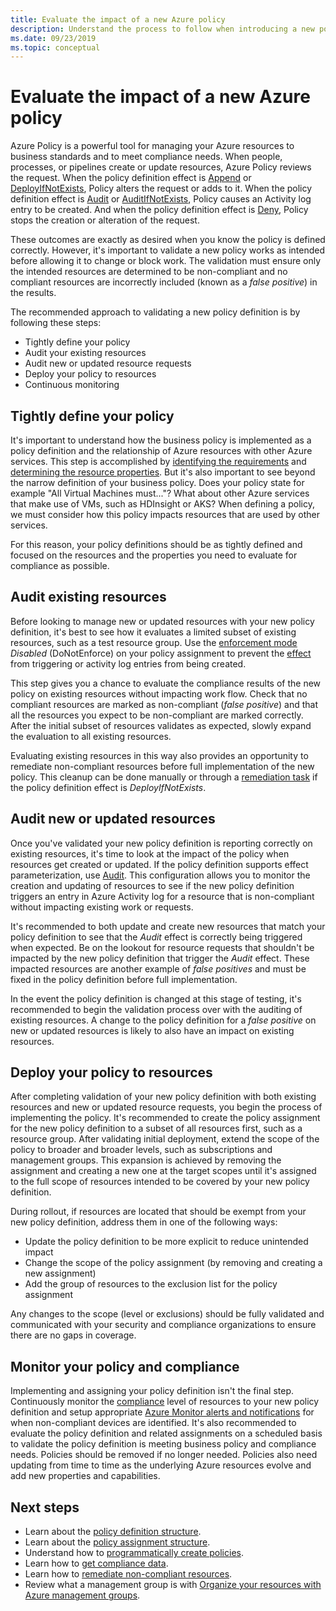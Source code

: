 ```yaml
---
title: Evaluate the impact of a new Azure policy
description: Understand the process to follow when introducing a new policy definition into your Azure environment.
ms.date: 09/23/2019
ms.topic: conceptual
---
```

# Evaluate the impact of a new Azure policy

Azure Policy is a powerful tool for managing your Azure resources to business standards and to meet
compliance needs. When people, processes, or pipelines create or update resources, Azure Policy
reviews the request. When the policy definition effect is [Append](./effects.md#deny) or [DeployIfNotExists](./effects.md#deployifnotexists),
Policy alters the request or adds to it. When the policy definition effect is [Audit](./effects.md#audit)
or [AuditIfNotExists](./effects.md#auditifnotexists), Policy causes an Activity log entry to be
created. And when the policy definition effect is [Deny](./effects.md#deny), Policy stops the
creation or alteration of the request.

These outcomes are exactly as desired when you know the policy is defined correctly. However, it's
important to validate a new policy works as intended before allowing it to change or block work. The
validation must ensure only the intended resources are determined to be non-compliant and no
compliant resources are incorrectly included (known as a _false positive_) in the results.

The recommended approach to validating a new policy definition is by following these steps:

- Tightly define your policy
- Audit your existing resources
- Audit new or updated resource requests
- Deploy your policy to resources
- Continuous monitoring

## Tightly define your policy

It's important to understand how the business policy is implemented as a policy definition and the
relationship of Azure resources with other Azure services. This step is accomplished by
[identifying the requirements](../tutorials/create-custom-policy-definition.md#identify-requirements)
and
[determining the resource properties](../tutorials/create-custom-policy-definition.md#determine-resource-properties).
But it's also important to see beyond the narrow definition of your business policy. Does your
policy state for example "All Virtual Machines must..."? What about other Azure services that make
use of VMs, such as HDInsight or AKS? When defining a policy, we must consider how this policy
impacts resources that are used by other services.

For this reason, your policy definitions should be as tightly defined and focused on the resources
and the properties you need to evaluate for compliance as possible.

## Audit existing resources

Before looking to manage new or updated resources with your new policy definition, it's best to see
how it evaluates a limited subset of existing resources, such as a test resource group. Use the [enforcement mode](./assignment-structure.md#enforcement-mode)
_Disabled_ (DoNotEnforce) on your policy assignment to prevent the [effect](./effects.md) from
triggering or activity log entries from being created.

This step gives you a chance to evaluate the compliance results of the new policy on existing
resources without impacting work flow. Check that no compliant resources are marked as non-compliant
(_false positive_) and that all the resources you expect to be non-compliant are marked correctly.
After the initial subset of resources validates as expected, slowly expand the evaluation to all
existing resources.

Evaluating existing resources in this way also provides an opportunity to remediate non-compliant
resources before full implementation of the new policy. This cleanup can be done manually or through
a [remediation task](../how-to/remediate-resources.md) if the policy definition effect is
_DeployIfNotExists_.

## Audit new or updated resources

Once you've validated your new policy definition is reporting correctly on existing resources, it's
time to look at the impact of the policy when resources get created or updated. If the policy
definition supports effect parameterization, use [Audit](./effects.md#audit). This configuration
allows you to monitor the creation and updating of resources to see if the new policy definition
triggers an entry in Azure Activity log for a resource that is non-compliant without impacting
existing work or requests.

It's recommended to both update and create new resources that match your policy definition to see
that the _Audit_ effect is correctly being triggered when expected. Be on the lookout for resource
requests that shouldn't be impacted by the new policy definition that trigger the _Audit_ effect.
These impacted resources are another example of _false positives_ and must be fixed in the policy
definition before full implementation.

In the event the policy definition is changed at this stage of testing, it's recommended to begin
the validation process over with the auditing of existing resources. A change to the policy
definition for a _false positive_ on new or updated resources is likely to also have an impact on
existing resources.

## Deploy your policy to resources

After completing validation of your new policy definition with both existing resources and new or
updated resource requests, you begin the process of implementing the policy. It's recommended to
create the policy assignment for the new policy definition to a subset of all resources first, such
as a resource group. After validating initial deployment, extend the scope of the policy to broader
and broader levels, such as subscriptions and management groups. This expansion is achieved by
removing the assignment and creating a new one at the target scopes until it's assigned to the full
scope of resources intended to be covered by your new policy definition.

During rollout, if resources are located that should be exempt from your new policy definition,
address them in one of the following ways:

- Update the policy definition to be more explicit to reduce unintended impact
- Change the scope of the policy assignment (by removing and creating a new assignment)
- Add the group of resources to the exclusion list for the policy assignment

Any changes to the scope (level or exclusions) should be fully validated and communicated with your
security and compliance organizations to ensure there are no gaps in coverage.

## Monitor your policy and compliance

Implementing and assigning your policy definition isn't the final step. Continuously monitor the [compliance](../how-to/get-compliance-data.md)
level of resources to your new policy definition and setup appropriate [Azure Monitor alerts and notifications](../../../azure-monitor/platform/alerts-overview.md)
for when non-compliant devices are identified. It's also recommended to evaluate the policy
definition and related assignments on a scheduled basis to validate the policy definition is meeting
business policy and compliance needs. Policies should be removed if no longer needed. Policies also
need updating from time to time as the underlying Azure resources evolve and add new properties and
capabilities.

## Next steps

- Learn about the [policy definition structure](./definition-structure.md).
- Learn about the [policy assignment structure](./assignment-structure.md).
- Understand how to [programmatically create policies](../how-to/programmatically-create.md).
- Learn how to [get compliance data](../how-to/get-compliance-data.md).
- Learn how to [remediate non-compliant resources](../how-to/remediate-resources.md).
- Review what a management group is with [Organize your resources with Azure management groups](../../management-groups/overview.md).